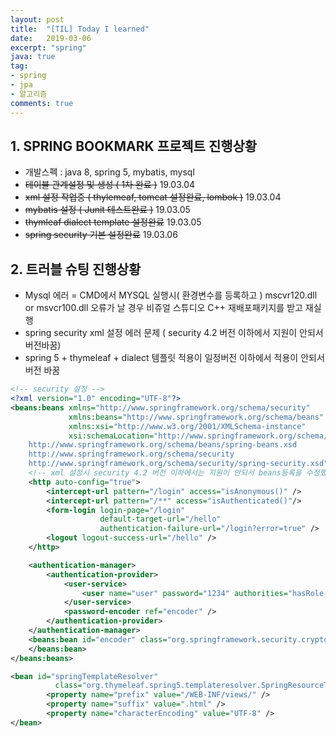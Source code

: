 ```yaml
---
layout: post
title:  "[TIL] Today I learned"
date:   2019-03-06
excerpt: "spring"
java: true
tag:
- spring
- jpa
- 알고리즘
comments: true
---
```


## 1. SPRING BOOKMARK 프로젝트 진행상황

* 개발스펙 : java 8, spring 5, mybatis, mysql
* ~~테이블 관계설정 및 생성 ( 1차 완료 )~~ 19.03.04
* ~~xml 설정 작업중 ( thylemeaf, tomcat 설정완료, lombok )~~ 19.03.04
* ~~mybatis 설정 ( Junit 테스트완료 )~~ 19.03.05
* ~~thymleaf dialect template 설정완료~~ 19.03.05
* ~~spring security 기본 설정완료~~ 19.03.06

## 2. 트러블 슈팅 진행상황

* Mysql 에러 = CMD에서 MYSQL 실행시( 환경변수를 등록하고 ) mscvr120.dll or msvcr100.dll 오류가 날 경우  비쥬얼 스튜디오 C++ 재배포패키지를 받고 재실행
* spring security xml 설정 에러 문제 ( security 4.2 버전 이하에서 지원이 안되서 버전바꿈)
* spring 5 + thymeleaf + dialect 템플릿 적용이 일정버전 이하에서 적용이 안되서 버전 바꿈

```xml
<!-- security 설정 -->
<?xml version="1.0" encoding="UTF-8"?>
<beans:beans xmlns="http://www.springframework.org/schema/security"
             xmlns:beans="http://www.springframework.org/schema/beans"
             xmlns:xsi="http://www.w3.org/2001/XMLSchema-instance"
             xsi:schemaLocation="http://www.springframework.org/schema/beans
    http://www.springframework.org/schema/beans/spring-beans.xsd
    http://www.springframework.org/schema/security
    http://www.springframework.org/schema/security/spring-security.xsd">
    <!-- xml 설정시 security 4.2 버전 이하에서는 지원이 안되서 beans등록을 수정했다-->
    <http auto-config="true">
        <intercept-url pattern="/login" access="isAnonymous()" />
        <intercept-url pattern="/**" access="isAuthenticated()"/>
        <form-login login-page="/login"
                    default-target-url="/hello"
                    authentication-failure-url="/login?error=true" />
        <logout logout-success-url="/hello" />
    </http>

    <authentication-manager>
        <authentication-provider>
            <user-service>
                <user name="user" password="1234" authorities="hasRole(ROLE_USER)" />
            </user-service>
            <password-encoder ref="encoder" />
        </authentication-provider>
    </authentication-manager>
    <beans:bean id="encoder" class="org.springframework.security.crypto.bcrypt.BCryptPasswordEncoder">
    </beans:bean>
</beans:beans>

<bean id="springTemplateResolver"
          class="org.thymeleaf.spring5.templateresolver.SpringResourceTemplateResolver">
        <property name="prefix" value="/WEB-INF/views/" />
        <property name="suffix" value=".html" />
        <property name="characterEncoding" value="UTF-8" />
</bean>

```

